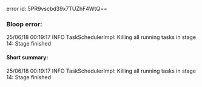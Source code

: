 error id: 5PR9vscbd39x7TUZhF4WtQ==
### Bloop error:

25/06/18 00:19:17 INFO TaskSchedulerImpl: Killing all running tasks in stage 14: Stage finished
#### Short summary: 

25/06/18 00:19:17 INFO TaskSchedulerImpl: Killing all running tasks in stage 14: Stage finished